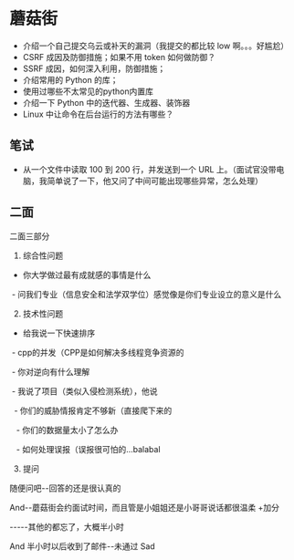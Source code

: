 # 蘑菇街

- 介绍一个自己提交乌云或补天的漏洞（我提交的都比较 low 啊。。。好尴尬）
- CSRF 成因及防御措施；如果不用 token 如何做防御？
- SSRF 成因，如何深入利用，防御措施；
- 介绍常用的 Python 的库；
- 使用过哪些不太常见的python内置库
- 介绍一下 Python 中的迭代器、生成器、装饰器
- Linux 中让命令在后台运行的方法有哪些？

## 笔试

- 从一个文件中读取 100 到 200 行，并发送到一个 URL 上。（面试官没带电脑，我简单说了一下，他又问了中间可能出现哪些异常，怎么处理）

## 二面

二面三部分

1. 综合性问题

  - 你大学做过最有成就感的事情是什么
  
  - 问我们专业（信息安全和法学双学位）感觉像是你们专业设立的意义是什么
  
2. 技术性问题

  - 给我说一下快速排序
  
  - cpp的并发（CPP是如何解决多线程竞争资源的
  
  - 你对逆向有什么理解
  
  - 我说了项目（类似入侵检测系统），他说
  
    - 你们的威胁情报肯定不够新（直接爬下来的
    
    - 你们的数据量太小了怎么办
    
    - 如何处理误报（误报很可怕的...balabal
    
3. 提问

随便问吧--回答的还是很认真的


And--蘑菇街会约面试时间，而且管是小姐姐还是小哥哥说话都很温柔 +加分

-----其他的都忘了，大概半小时

And 半小时以后收到了邮件--未通过 Sad
